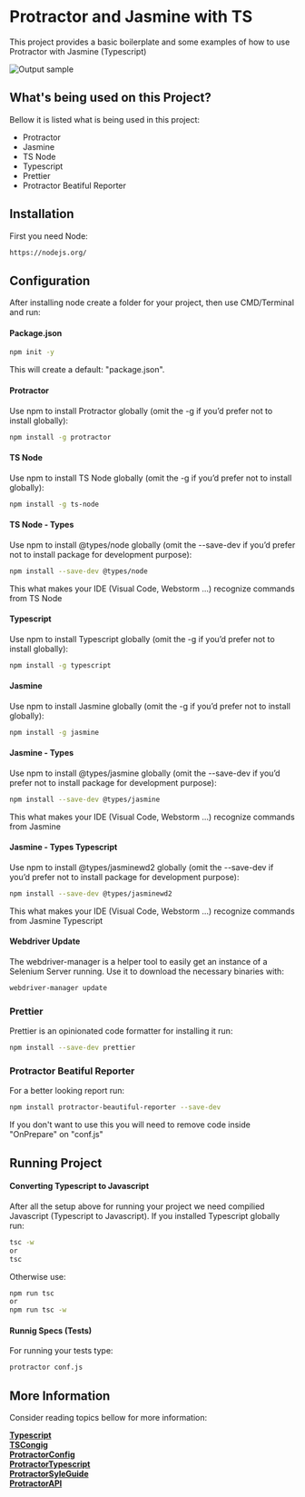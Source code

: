 # Protractor and Jasmine with TS

This project provides a basic boilerplate and some examples of how to use Protractor with Jasmine (Typescript)

![Output sample](https://github.com/HiagoVLB/Protractor-Jamine_TS/blob/master/Demo.gif)

## What's being used on this Project?

Bellow it is listed what is being used in this project:

- Protractor
- Jasmine
- TS Node
- Typescript
- Prettier
- Protractor Beatiful Reporter

## Installation

First you need Node:

```sh
https://nodejs.org/
```

## Configuration

After installing node create a folder for your project, then use CMD/Terminal and run:

#### Package.json

```sh
npm init -y
```

This will create a default: "package.json".

#### Protractor

Use npm to install Protractor globally (omit the -g if you’d prefer not to install globally):

```sh
npm install -g protractor
```

#### TS Node

Use npm to install TS Node globally (omit the -g if you’d prefer not to install globally):

```sh
npm install -g ts-node
```

#### TS Node - Types

Use npm to install @types/node globally (omit the --save-dev if you’d prefer not to install package for development purpose):

```sh
npm install --save-dev @types/node
```

This what makes your IDE (Visual Code, Webstorm ...) recognize commands from TS Node

#### Typescript

Use npm to install Typescript globally (omit the -g if you’d prefer not to install globally):

```sh
npm install -g typescript
```

#### Jasmine

Use npm to install Jasmine globally (omit the -g if you’d prefer not to install globally):

```sh
npm install -g jasmine
```

#### Jasmine - Types

Use npm to install @types/jasmine globally (omit the --save-dev if you’d prefer not to install package for development purpose):

```sh
npm install --save-dev @types/jasmine
```

This what makes your IDE (Visual Code, Webstorm ...) recognize commands from Jasmine

#### Jasmine - Types Typescript

Use npm to install @types/jasminewd2 globally (omit the --save-dev if you’d prefer not to install package for development purpose):

```sh
npm install --save-dev @types/jasminewd2
```

This what makes your IDE (Visual Code, Webstorm ...) recognize commands from Jasmine Typescript

#### Webdriver Update

The webdriver-manager is a helper tool to easily get an instance of a Selenium Server running. Use it to download the necessary binaries with:

```sh
webdriver-manager update
```

### Prettier

Prettier is an opinionated code formatter for installing it run:

```sh
npm install --save-dev prettier
```

### Protractor Beatiful Reporter

For a better looking report run:

```sh
npm install protractor-beautiful-reporter --save-dev
```

If you don't want to use this you will need to remove code inside "OnPrepare" on "conf.js"

## Running Project

#### Converting Typescript to Javascript

After all the setup above for running your project we need compilied Javascript (Typescript to Javascript). If you installed Typescript globally run:

```sh
tsc -w
or
tsc
```

Otherwise use:

```sh
npm run tsc
or
npm run tsc -w
```

#### Runnig Specs (Tests)

For running your tests type:

```sh
protractor conf.js
```

## More Information

Consider reading topics bellow for more information:

**[Typescript](https://www.typescriptlang.org/docs)**</br>
**[TSCongig](https://www.typescriptlang.org/tsconfig)**</br>
**[ProtractorConfig](https://github.com/angular/protractor/blob/master/lib/config.ts)**</br>
**[ProtractorTypescript](https://github.com/angular/protractor/tree/5.4.1/exampleTypescript)**</br>
**[ProtractorSyleGuide](https://www.protractortest.org/#/style-guide)**</br>
**[ProtractorAPI](https://www.protractortest.org/#/api)**</br>
